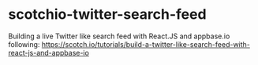 # scotchio-twitter-search-feed
Building a live Twitter like search feed with React.JS and appbase.io following:
https://scotch.io/tutorials/build-a-twitter-like-search-feed-with-react-js-and-appbase-io
